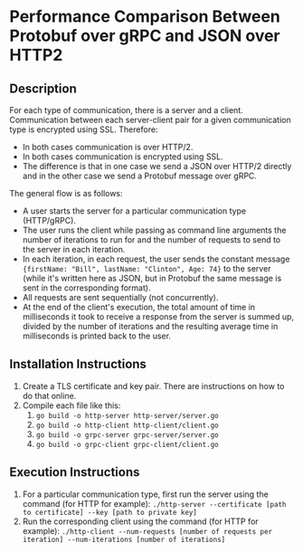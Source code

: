# Performance Comparison Between Protobuf over gRPC and JSON over HTTP2

## Description
For each type of communication, there is a server and a client.
Communication between each server-client pair for a given communication type is encrypted using SSL.
Therefore:
* In both cases communication is over HTTP/2.
* In both cases communication is encrypted using SSL.
* The difference is that in one case we send a JSON over HTTP/2 directly and in the other case we send a Protobuf message over gRPC.

The general flow is as follows:
* A user starts the server for a particular communication type (HTTP/gRPC).
* The user runs the client while passing as command line arguments the number of iterations to run for and the number of requests to send to the server in each iteration.
* In each iteration, in each request, the user sends the constant message `{firstName: "Bill", lastName: "Clinton", Age: 74}` to the server (while it's written here as JSON, but in Protobuf the same message is sent in the corresponding format).
* All requests are sent sequentially (not concurrently).
* At the end of the client's execution, the total amount of time in milliseconds it took to receive a response from the server is summed up, divided by the number of iterations and the resulting average time in milliseconds is printed back to the user.

## Installation Instructions
1. Create a TLS certificate and key pair. There are instructions on how to do that online. 
1. Compile each file like this:
    1. `go build -o http-server http-server/server.go`
    1. `go build -o http-client http-client/client.go`
    1. `go build -o grpc-server grpc-server/server.go`
    1. `go build -o grpc-client grpc-client/client.go`
    
## Execution Instructions
1. For a particular communication type, first run the server using the command (for HTTP for example): `./http-server --certificate [path to certificate] --key [path to private key]`
1. Run the corresponding client using the command (for HTTP for example): `./http-client --num-requests [number of requests per iteration] --num-iterations [number of iterations]`
